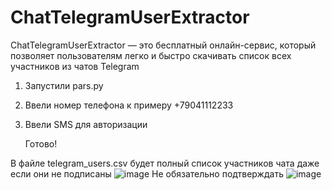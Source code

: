 # ChatTelegramUserExtractor
ChatTelegramUserExtractor — это бесплатный онлайн-сервис, который позволяет пользователям легко и быстро скачивать список всех участников из чатов Telegram
1. Запустили pars.py
2. Ввели номер телефона к примеру +79041112233
3. Ввели SMS для авторизации

   Готово!

В файле telegram_users.csv будет полный список участников чата даже если они не подписаны
![image](https://github.com/user-attachments/assets/2944e7c7-5b6e-45c1-895a-b20b5a77160b)
Не обязательно подтверждать
![image](https://github.com/user-attachments/assets/1b774d7d-be9f-4c80-a5d9-3f44aa88248a)
